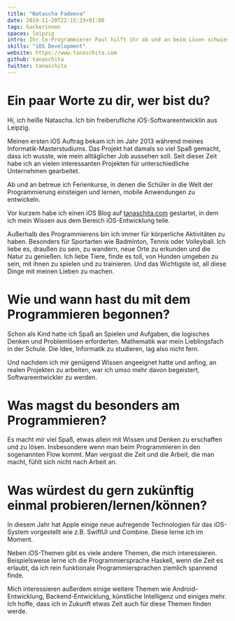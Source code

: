 ```yaml
---
title: "Natascha Fadeeva"
date: 2019-11-20T22:15:23+01:00
tags: hackerinnen
spaces: leipzig
intro: Ihr Co-Programmierer Paul hilft ihr ab und an beim Lösen schwieriger Aufgaben.
skills: "iOS Development"
website: https://www.tanaschita.com
github: tanaschita
twitter: tanaschita
---
```


# Ein paar Worte zu dir, wer bist du?

Hi, ich heiße Natascha. Ich bin freiberufliche iOS-Softwareentwicklin aus Leipzig.

Meinen ersten iOS Auftrag bekam ich im Jahr 2013 während meines Informatik-Masterstudiums. Das Projekt hat damals so viel Spaß gemacht, dass ich wusste, wie mein alltäglicher Job aussehen soll. Seit dieser Zeit habe ich an vielen interessanten Projekten für unterschiedliche Unternehmen gearbeitet.

Ab und an betreue ich Ferienkurse, in denen die Schüler in die Welt der Programmierung einsteigen und lernen, mobile Anwendungen zu entwickeln.

Vor kurzem habe ich einen iOS Blog auf [tanaschita.com](https://www.tanaschita.com) gestartet, in dem ich mein Wissen aus dem Bereich iOS-Entwicklung teile.

Außerhalb des Programmierens bin ich immer für körperliche Aktivitäten zu haben. Besonders für Sportarten wie Badminton, Tennis oder Volleyball. Ich liebe es, draußen zu sein, zu wandern, neue Orte zu erkunden und die Natur zu genießen. Ich liebe Tiere, finde es toll, von Hunden umgeben zu sein, mit ihnen zu spielen und zu trainieren. Und das Wichtigste ist, all diese Dinge mit meinen Lieben zu machen.

# Wie und wann hast du mit dem Programmieren begonnen?

Schon als Kind hatte ich Spaß an Spielen und Aufgaben, die logisches Denken und Problemlösen erforderten. Mathematik war mein Lieblingsfach in der Schule. Die Idee, Informatik zu studieren, lag also nicht fern.

Und nachdem ich mir genügend Wissen angeeignet hatte und anfing, an realen Projekten zu arbeiten, war ich umso mehr davon begeistert, Softwareentwickler zu werden.

# Was magst du besonders am Programmieren?

Es macht mir viel Spaß, etwas allein mit Wissen und Denken zu erschaffen und zu lösen. Insbesondere wenn man beim Programmieren in den sogenannten Flow kommt. Man vergisst die Zeit und die Arbeit, die man macht, fühlt sich nicht nach Arbeit an.

# Was würdest du gern zukünftig einmal probieren/lernen/können?

In diesem Jahr hat Apple einige neue aufregende Technologien für das iOS-System vorgestellt wie z.B. SwiftUI und Combine. Diese lerne ich im Moment.

Neben iOS-Themen gibt es viele andere Themen, die mich interessieren. Beispielsweise lerne ich die Programmiersprache Haskell, wenn die Zeit es erlaubt, da ich rein funktionale Programmiersprachen ziemlich spannend finde.

Mich interessieren außerdem einige weitere Themen wie Android-Entwicklung, Backend-Entwicklung, künstliche Intelligenz und einiges mehr. Ich hoffe, dass ich in Zukunft etwas Zeit auch für diese Themen finden werde.
